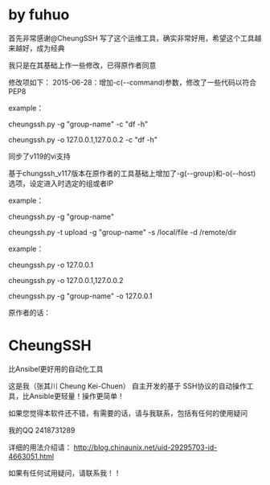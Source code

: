 # by fuhuo
首先非常感谢@CheungSSH 写了这个运维工具，确实非常好用，希望这个工具越来越好，成为经典

我只是在其基础上作一些修改，已得原作者同意

修改项如下：
2015-06-28：增加-c(--command)参数，修改了一些代码以符合PEP8

example：

cheungssh.py -g "group-name" -c "df -h"

cheungssh.py -o 127.0.0.1,127.0.0.2 -c "df -h"

同步了v119的vi支持

基于chungssh_v117版本在原作者的工具基础上增加了-g(--group)和-o(--host)选项，设定进入时选定的组或者IP

example：

cheungssh.py -g "group-name"

cheungssh.py -t upload -g "group-name" -s /local/file  -d /remote/dir



example：

cheungssh.py -o 127.0.0.1

cheungssh.py -o 127.0.0.1,127.0.0.2

cheungssh.py -g "group-name" -o 127.0.0.1




原作者的话：

# CheungSSH
比Ansibel更好用的自动化工具

这是我（张其川 Cheung Kei-Chuen） 自主开发的基于 SSH协议的自动操作工具，比Ansible更轻量！操作更简单！

如果您觉得本软件还不错，有需要的话，请与我联系，包括有任何的使用疑问

我的QQ   2418731289

详细的用法介绍请： http://blog.chinaunix.net/uid-29295703-id-4663051.html

如果有任何试用疑问，请联系我！！
